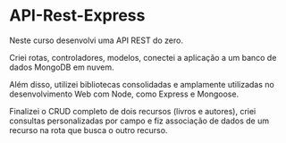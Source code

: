 # API-Rest-Express

Neste curso desenvolvi uma API REST do zero.

Criei rotas, controladores, modelos, conectei a aplicação a um banco de dados MongoDB em nuvem. 

Além disso, utilizei bibliotecas consolidadas e amplamente utilizadas no desenvolvimento Web com Node, como Express e Mongoose.

Finalizei o CRUD completo de dois recursos (livros e autores), criei consultas personalizadas por campo e fiz associação de dados de um recurso na rota que busca o outro recurso.

